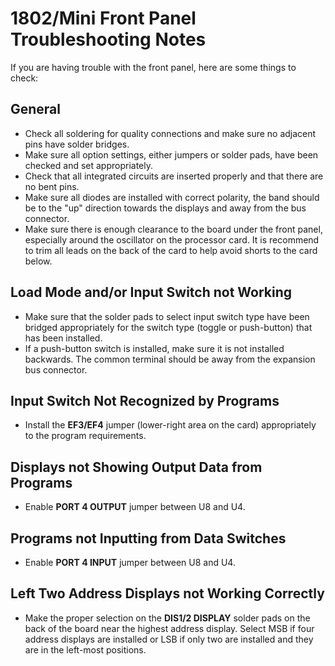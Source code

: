 # 1802/Mini Front Panel Troubleshooting Notes

If you are having trouble with the front panel, here are some things to check:

## General
* Check all soldering for quality connections and make sure no adjacent pins have solder bridges.
* Make sure all option settings, either jumpers or solder pads, have been checked and set appropriately.
* Check that all integrated circuits are inserted properly and that there are no bent pins.
* Make sure all diodes are installed with correct polarity, the band should be to the "up" direction towards the displays and away from the bus connector.
* Make sure there is enough clearance to the board under the front panel, especially around the oscillator on the processor card. It is recommend to trim all leads on the back of the card to help avoid shorts to the card below.

## Load Mode and/or Input Switch not Working
* Make sure that the solder pads to select input switch type have been bridged appropriately for the switch type (toggle or push-button) that has been installed.
* If a push-button switch is installed, make sure it is not installed backwards. The common terminal should be away from the expansion bus connector.

## Input Switch Not Recognized by Programs
* Install the **EF3/EF4** jumper (lower-right area on the card) appropriately to the program requirements.

## Displays not Showing Output Data from Programs
* Enable **PORT 4 OUTPUT** jumper between U8 and U4.

## Programs not Inputting from Data Switches
* Enable **PORT 4 INPUT** jumper between U8 and U4.

## Left Two Address Displays not Working Correctly
* Make the proper selection on the **DIS1/2 DISPLAY** solder pads on the back of the board near the highest address display. Select MSB if four address displays are installed or LSB if only two are installed and they are in the left-most positions.


